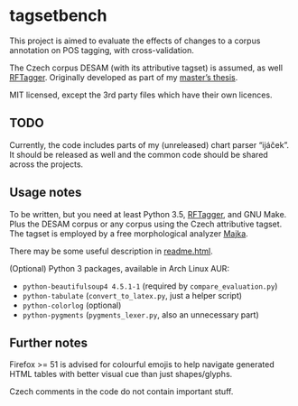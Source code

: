 # tagsetbench

This project is aimed to evaluate the effects of changes to a corpus
annotation on POS tagging, with cross-validation.

The Czech corpus DESAM (with its attributive tagset) is assumed, as well
[RFTagger][2]. Originally developed as part of my [master’s thesis][1].


MIT licensed, except the 3rd party files which have their own licences.

## TODO
Currently, the code includes parts of my (unreleased) chart parser “ijáček”.
It should be released as well and the common code should be shared across the
projects.

## Usage notes
To be written, but you need at least Python 3.5, [RFTagger][2], and GNU Make.
Plus the DESAM corpus or any corpus using the Czech attributive tagset. The
tagset is employed by a free morphological analyzer [Majka][3].

There may be some useful description in [readme.html](readme.html).

[1]:https://is.muni.cz/auth/th/359558/ff_m_a2/tagsetbench.pdf
[2]:http://www.cis.uni-muenchen.de/~schmid/tools/RFTagger/
[3]:https://nlp.fi.muni.cz/ma/

(Optional) Python 3 packages, available in Arch Linux AUR:
* `python-beautifulsoup4 4.5.1-1` (required by `compare_evaluation.py`)
* `python-tabulate` (`convert_to_latex.py`, just a helper script)
* `python-colorlog` (optional)
* `python-pygments` (`pygments_lexer.py`, also an unnecessary part)

## Further notes

Firefox >= 51 is advised for colourful emojis to help navigate generated HTML
tables with better visual cue than just shapes/glyphs.

Czech comments in the code do not contain important stuff.
